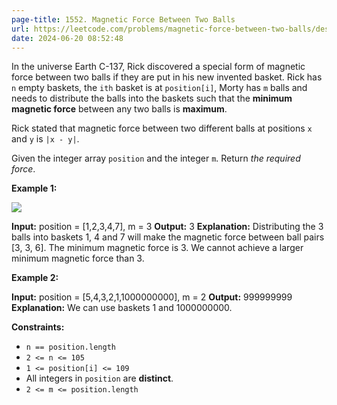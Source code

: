 ```yaml
---
page-title: 1552. Magnetic Force Between Two Balls
url: https://leetcode.com/problems/magnetic-force-between-two-balls/description/?envType=daily-question&envId=2024-06-20
date: 2024-06-20 08:52:48
---
```

In the universe Earth C-137, Rick discovered a special form of magnetic force between two balls if they are put in his new invented basket. Rick has `n` empty baskets, the `ith` basket is at `position[i]`, Morty has `m` balls and needs to distribute the balls into the baskets such that the **minimum magnetic force** between any two balls is **maximum**.

Rick stated that magnetic force between two different balls at positions `x` and `y` is `|x - y|`.

Given the integer array `position` and the integer `m`. Return *the required force*.

**Example 1:**

![](https://assets.leetcode.com/uploads/2020/08/11/q3v1.jpg)

**Input:** position = \[1,2,3,4,7\], m = 3
**Output:** 3
**Explanation:** Distributing the 3 balls into baskets 1, 4 and 7 will make the magnetic force between ball pairs \[3, 3, 6\]. The minimum magnetic force is 3. We cannot achieve a larger minimum magnetic force than 3.

**Example 2:**

**Input:** position = \[5,4,3,2,1,1000000000\], m = 2
**Output:** 999999999
**Explanation:** We can use baskets 1 and 1000000000.

**Constraints:**

-   `n == position.length`
-   `2 <= n <= 105`
-   `1 <= position[i] <= 109`
-   All integers in `position` are **distinct**.
-   `2 <= m <= position.length`